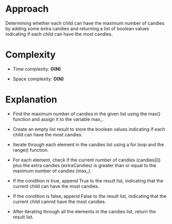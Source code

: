 # Approach
 
 Determining whether each child can have the maximum number of candies by adding some extra candies and returning a list of boolean values indicating if each child can have the most candies.

# Complexity

- Time complexity: **O(N)**

- Space complexity: **O(N)**

# Explanation

- Find the maximum number of candies in the given list using the max() function and assign it to the variable max_.

- Create an empty list result to store the boolean values indicating if each child can have the most candies.

- Iterate through each element in the candies list using a for loop and the range() function.

- For each element, check if the current number of candies (candies[i]) plus the extra candies (extraCandies) is greater than or equal to the maximum number of candies (max_).

- If the condition is true, append True to the result list, indicating that the current child can have the most candies.

- If the condition is false, append False to the result list, indicating that the current child cannot have the most candies.

- After iterating through all the elements in the candies list, return the result list.
